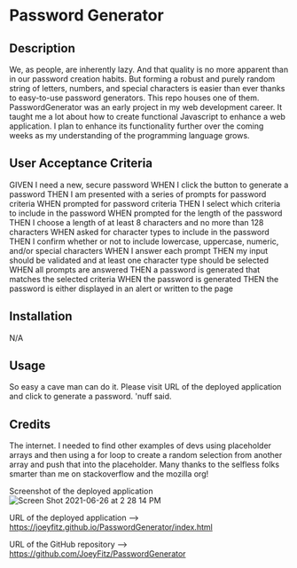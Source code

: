 # Password Generator
## Description
We, as people, are inherently lazy. And that quality is no more apparent than in our password creation habits. But forming a robust and purely random string of letters, numbers, and special characters is easier than ever thanks to easy-to-use password generators. This repo houses one of them. PasswordGenerator was an early project in my web development career. It taught me a lot about how to create functional Javascript to enhance a web application. I plan to enhance its functionality further over the coming weeks as my understanding of the programming language grows. 

## User Acceptance Criteria
GIVEN I need a new, secure password
WHEN I click the button to generate a password
THEN I am presented with a series of prompts for password criteria
WHEN prompted for password criteria
THEN I select which criteria to include in the password
WHEN prompted for the length of the password
THEN I choose a length of at least 8 characters and no more than 128 characters
WHEN asked for character types to include in the password
THEN I confirm whether or not to include lowercase, uppercase, numeric, and/or special characters
WHEN I answer each prompt
THEN my input should be validated and at least one character type should be selected
WHEN all prompts are answered
THEN a password is generated that matches the selected criteria
WHEN the password is generated
THEN the password is either displayed in an alert or written to the page

## Installation
N/A

## Usage
So easy a cave man can do it. Please visit URL of the deployed application and click to generate a password. 'nuff said. 

## Credits
The internet. I needed to find other examples of devs using placeholder arrays and then using a for loop to create a random selection from another array and push that into the placeholder. Many thanks to the selfless folks smarter than me on stackoverflow and the mozilla org!

Screenshot of the deployed application
![Screen Shot 2021-06-26 at 2 28 14 PM](https://user-images.githubusercontent.com/50683782/123526166-d9a17480-d68a-11eb-9961-91c4475b9883.png)

URL of the deployed application --> https://joeyfitz.github.io/PasswordGenerator/index.html

URL of the GitHub repository --> https://github.com/JoeyFitz/PasswordGenerator


